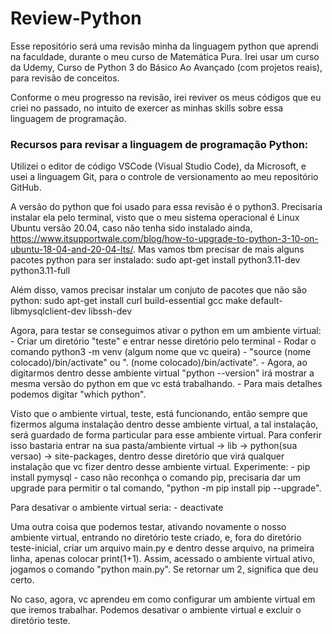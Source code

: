 # Review-Python
Esse repositório será uma revisão minha da linguagem python que aprendi na faculdade, durante o meu curso de Matemática Pura. Irei usar um curso da Udemy, Curso de Python 3 do Básico Ao Avançado (com projetos reais), para revisão de conceitos.

Conforme o meu progresso na revisão, irei reviver os meus códigos que eu criei no passado, no intuito de exercer as minhas skills sobre essa linguagem de programação.

### Recursos para revisar a linguagem de programação Python:
Utilizei o editor de código VSCode (Visual Studio Code), da Microsoft, e usei a linguagem Git, para o controle de versionamento ao meu repositório GitHub.

A versão do python que foi usado para essa revisão é o python3. Precisaria instalar ela pelo terminal, visto que o meu sistema operacional é Linux Ubuntu versão 20.04, caso não tenha sido instalado ainda, https://www.itsupportwale.com/blog/how-to-upgrade-to-python-3-10-on-ubuntu-18-04-and-20-04-lts/. Mas vamos tbm precisar de mais alguns pacotes python para ser instalado:
    sudo apt-get install python3.11-dev python3.11-full

Além disso, vamos precisar instalar um conjuto de pacotes que não são python:
    sudo apt-get install curl build-essential gcc make default-libmysqlclient-dev libssh-dev

Agora, para testar se conseguimos ativar o python em um ambiente virtual:
    - Criar um diretório "teste" e entrar nesse diretório pelo terminal
    - Rodar o comando python3 -m venv (algum nome que vc queira)
    - "source (nome colocado)/bin/activate" ou ". (nome colocado)/bin/activate".
    - Agora, ao digitarmos dentro desse ambiente virtual "python --version" irá mostrar a mesma versão do python em que vc está trabalhando.
    - Para mais detalhes podemos digitar "which python".

Visto que o ambiente virtual, teste, está funcionando, então sempre que fizermos alguma instalação dentro desse ambiente virtual, a tal instalação, será guardado de forma particular para esse ambiente virtual. Para conferir isso bastaria entrar na sua pasta/ambiente virtual -> lib -> python(sua versao) -> site-packages, dentro desse diretório que virá qualquer instalação que vc fizer dentro desse ambiente virtual. Experimente:
    - pip install pymysql
    - caso não reconhça o comando pip, precisaria dar um upgrade para permitir o tal comando, "python -m pip install pip --upgrade".

Para desativar o ambiente virtual seria:
    - deactivate

Uma outra coisa que podemos testar, ativando novamente o nosso ambiente virtual, entrando no diretório teste criado, e, fora do diretório teste-inicial, criar um arquivo main.py e dentro desse arquivo, na primeira linha, apenas colocar print(1+1). Assim, acessado o ambiente virtual ativo, jogamos o comando "python main.py". Se retornar um 2, significa que deu certo.

No caso, agora, vc aprendeu em como configurar um ambiente virtual em que iremos trabalhar. Podemos desativar o ambiente virtual e excluir o diretório teste.
